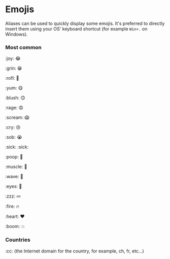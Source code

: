 # Emojis

Aliases can be used to quickly display some emojis. It's preferred to directly insert them using your OS' keyboard shortcut (for example `Win+.` on Windows).

### Most common

:joy​: :joy:

:grin​: :grin:

:rofl​: :rofl:

:yum​: :yum:

:blush​: :blush:

:rage​: :rage:

:scream​: :scream:

:cry​: :cry:

:sob​: :sob:

:sick​: :sick:

:poop​: :poop:

:muscle​: :muscle:

:wave​: :wave:

:eyes​: :eyes:

:zzz​: :zzz:

:fire​: :fire:

:heart​: :heart:

:boom​: :boom:

### Countries

:cc​: (the Internet domain for the country, for example, ch, fr, etc...)
